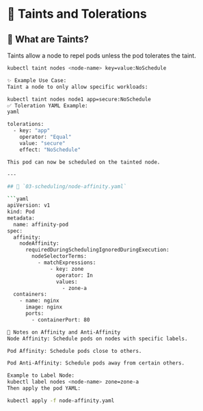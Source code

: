 # 🎯 Taints and Tolerations

## 🧠 What are Taints?
Taints allow a node to repel pods unless the pod tolerates the taint.

```bash
kubectl taint nodes <node-name> key=value:NoSchedule

✨ Example Use Case:
Taint a node to only allow specific workloads:

kubectl taint nodes node1 app=secure:NoSchedule
✅ Toleration YAML Example:
yaml

tolerations:
  - key: "app"
    operator: "Equal"
    value: "secure"
    effect: "NoSchedule"

This pod can now be scheduled on the tainted node.

---

## 📄 `03-scheduling/node-affinity.yaml`

```yaml
apiVersion: v1
kind: Pod
metadata:
  name: affinity-pod
spec:
  affinity:
    nodeAffinity:
      requiredDuringSchedulingIgnoredDuringExecution:
        nodeSelectorTerms:
          - matchExpressions:
              - key: zone
                operator: In
                values:
                  - zone-a
  containers:
    - name: nginx
      image: nginx
      ports:
        - containerPort: 80

📘 Notes on Affinity and Anti-Affinity
Node Affinity: Schedule pods on nodes with specific labels.

Pod Affinity: Schedule pods close to others.

Pod Anti-Affinity: Schedule pods away from certain others.

Example to Label Node:
kubectl label nodes <node-name> zone=zone-a
Then apply the pod YAML:

kubectl apply -f node-affinity.yaml
